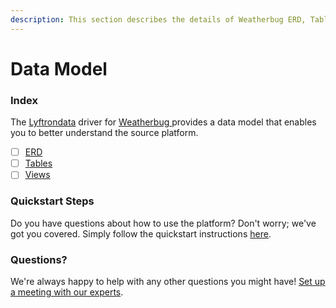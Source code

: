 ```yaml
---
description: This section describes the details of Weatherbug ERD, Tables, and Views.
---
```


# Data Model

### Index

The  [Lyftrondata](https://www.lyftrondata.com/) driver for [Weatherbug](https://www.lyftrondata.com/integration/weatherbug/)[ ](https://www.lyftrondata.com/integration/weatherbug/)provides a data model that enables you to better understand the source platform.

* [ ] [ERD](../../../weather-analytics/weatherbug/data-model/erd.md)
* [ ] [Tables](../../../weather-analytics/weatherbug/data-model/tables.md)
* [ ] [Views](../../../weather-analytics/weatherbug/data-model/views.md)

### Quickstart Steps

Do you have questions about how to use the platform? Don't worry; we've got you covered. Simply follow the quickstart instructions [here](../../../../quickstart-steps.md).

### Questions? <a href="#questions" id="questions"></a>

We're always happy to help with any other questions you might have! [Set up a meeting with our experts](https://www.lyftrondata.com/book-a-meeting/).

